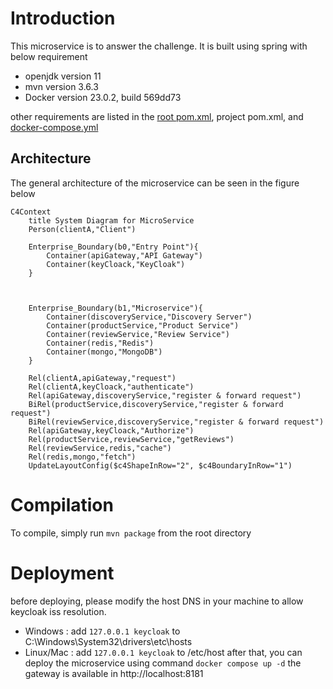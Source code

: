 # Introduction
This microservice is to answer the challenge. It is built using spring with below requirement
- openjdk version 11
- mvn version 3.6.3
- Docker version 23.0.2, build 569dd73

other requirements are listed in the [root pom.xml](pom.xml), project pom.xml, and [docker-compose.yml](docker-compose.yml)

## Architecture

The general architecture of the microservice can be seen in the figure below

```mermaid
C4Context   
    title System Diagram for MicroService
    Person(clientA,"Client")

    Enterprise_Boundary(b0,"Entry Point"){
        Container(apiGateway,"API Gateway")
        Container(keyCloack,"KeyCloak")
    }

    

    Enterprise_Boundary(b1,"Microservice"){
        Container(discoveryService,"Discovery Server")
        Container(productService,"Product Service")
        Container(reviewService,"Review Service")
        Container(redis,"Redis")
        Container(mongo,"MongoDB")
    }

    Rel(clientA,apiGateway,"request")
    Rel(clientA,keyCloack,"authenticate")
    Rel(apiGateway,discoveryService,"register & forward request")
    BiRel(productService,discoveryService,"register & forward request")
    BiRel(reviewService,discoveryService,"register & forward request")
    Rel(apiGateway,keyCloack,"Authorize")
    Rel(productService,reviewService,"getReviews")
    Rel(reviewService,redis,"cache")
    Rel(redis,mongo,"fetch")
    UpdateLayoutConfig($c4ShapeInRow="2", $c4BoundaryInRow="1")
```
# Compilation
To compile, simply run `mvn package` from the root directory

# Deployment
before deploying, please modify the host DNS in your machine to allow keycloak iss resolution. 
- Windows : add `127.0.0.1 keycloak` to C:\Windows\System32\drivers\etc\hosts
- Linux/Mac : add `127.0.0.1 keycloak` to /etc/host
after that, you can deploy the microservice using command `docker compose up -d`
the gateway is available in http://localhost:8181


